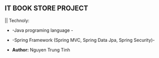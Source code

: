 ## IT BOOK STORE PROJECT

|| Technoly:
* -Java programing language -
* -Spring Framework (Spring MVC, Spring Data Jpa, Spring Security)-

* **Author:** Nguyen Trung Tinh

